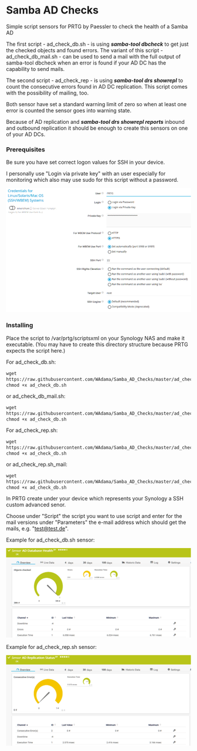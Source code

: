 # Samba AD Checks
Simple script sensors for PRTG by Paessler to check the health of a Samba AD

The first script - ad_check_db.sh - is using ***samba-tool dbcheck*** to get just the checked objects and found errors. The variant of this script - ad_check_db_mail.sh - can be used to send a mail with the full output of samba-tool dbcheck when an error is found  if your AD DC has the capability to send mails.

The second script - ad_check_rep - is using ***samba-tool drs showrepl*** to count the consecutive errors found in AD DC replication. This script comes with the possibility of mailing, too.

Both sensor have set a standard warning limit of zero so when at least one error is counted the sensor goes into warning state.

Because of AD replication and ***samba-tool drs showrepl reports*** inbound and outbound replication it should be enough to create this sensors on one of your AD DCs.

### Prerequisites

Be sure you have set correct logon values for SSH in your device.

I personally use "Login via private key" with an user especially for monitoring which also may use sudo for this script without a password.

![Screenshot1](https://github.com/WAdama/Samba_AD_Checks/blob/master/images/ssh_settings.png)

### Installing

Place the script to /var/prtg/scriptsxml on your Synology NAS and make it executable. (You may have to create this directory structure because PRTG expects the script here.)

For ad_check_db.sh:
```
wget https://raw.githubusercontent.com/WAdama/Samba_AD_Checks/master/ad_check_db.sh
chmod +x ad_check_db.sh
```
or ad_check_db_mail.sh:

```
wget https://raw.githubusercontent.com/WAdama/Samba_AD_Checks/master/ad_check_db_mail.sh
chmod +x ad_check_db.sh
```
For ad_check_rep.sh:
```
wget https://raw.githubusercontent.com/WAdama/Samba_AD_Checks/master/ad_check_rep.sh
chmod +x ad_check_db.sh
```
or ad_check_rep.sh_mail:

```
wget https://raw.githubusercontent.com/WAdama/Samba_AD_Checks/master/ad_check_rep_mail.sh
chmod +x ad_check_db.sh
```

In PRTG create under your device which represents your Synology a SSH custom advanced senor.

Choose under "Script" the script you want to use script and enter for the mail versions under "Parameters" the e-mail address which should get the mails, e.g. "test@test.de".

Example for ad_check_db.sh sensor:

![Screenshot1](https://github.com/WAdama/Samba_AD_Checks/blob/master/images/AD_Database_Health_Sensor.png)


Example for ad_check_rep.sh sensor:

![Screenshot1](https://github.com/WAdama/Samba_AD_Checks/blob/master/images/AD_Replication_Sensor.png)
